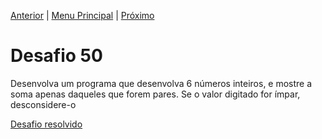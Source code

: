[Anterior](Desafio049.md) | [Menu Principal](/README.md/) | [Próximo](Desafio051.md)  

# Desafio 50  
  
Desenvolva um programa que desenvolva 6 números inteiros, e mostre a soma apenas daqueles que forem pares. Se o valor digitado for ímpar, desconsidere-o

[Desafio resolvido](/Desafios/desafio050.py/)